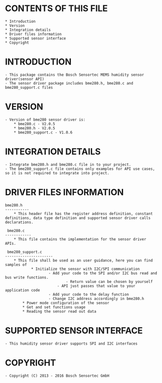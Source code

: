 
CONTENTS OF THIS FILE
=======================
	* Introduction
	* Version
	* Integration details
	* Driver files information
	* Supported sensor interface
	* Copyright

INTRODUCTION
===============
	- This package contains the Bosch Sensortec MEMS humidity sensor driver(sensor API)
	- The sensor driver package includes bme280.h, bme280.c and bme280_support.c files
	
VERSION
=========
	- Version of bme280 sensor driver is:
		* bme280.c - V2.0.5
		* bme280.h - V2.0.5
		* bme280_support.c - V1.0.6

INTEGRATION DETAILS
=====================
	- Integrate bme280.h and bme280.c file in to your project.
	- The bme280_support.c file contains only examples for API use cases, so it is not required to integrate into project.

DRIVER FILES INFORMATION
===========================
	bme280.h
	-----------
		* This header file has the register address definition, constant definitions, data type definition and supported sensor driver calls declarations.

	 bme280.c
	------------
		* This file contains the implementation for the sensor driver APIs.

	 bme280_support.c
	----------------------
		* This file shall be used as an user guidance, here you can find samples of
    			* Initialize the sensor with I2C/SPI communication
        				- Add your code to the SPI and/or I2C bus read and bus write functions.
            					- Return value can be chosen by yourself
           					- API just passes that value to your application code
        				- Add your code to the delay function
        				- Change I2C address accordingly in bme280.h
   			* Power mode configuration of the sensor
   			* Get and set functions usage
			* Reading the sensor read out data

SUPPORTED SENSOR INTERFACE
====================================
	- This humidity sensor driver supports SPI and I2C interfaces


COPYRIGHT
===========
	- Copyright (C) 2013 - 2016 Bosch Sensortec GmbH


	


	
